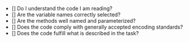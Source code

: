- [] Do I understand the code I am reading?
- [] Are the variable names correctly selected?
- [] Are the methods well named and parameterized?
- [] Does the code comply with generally accepted encoding standards?
- [] Does the code fulfill what is described in the task?
